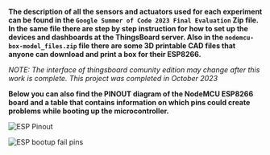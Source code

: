 **The description of all the sensors and actuators used for each experiment can be found in the `Google Summer of Code 2023 Final Evaluation` Zip file. In the same file there are step by step instruction for how to set up the devices and dashboards at the ThingsBoard server. Also in the `nodemcu-box-model_files.zip` file there are some 3D printable CAD files that anyone can download and print a box for their ESP8266.**

*NOTE: The interface of thingsboard comunity edition may change after this work is complete. This project was completed in October 2023*

**Below you can also find the PINOUT diagram of the NodeMCU ESP8266 board and a table that contains information on which pins could create problems while booting up the microcontroller.** 

![ESP Pinout](https://github.com/tkampo/DIY-Physics-IoT/assets/132980261/7ab6c2ba-ef87-41d1-a825-e27f5ee4ceec)

![ESP bootup fail pins](https://github.com/tkampo/DIY-Physics-IoT/assets/132980261/1394f5c3-a853-43e4-b1cb-b64bdf146921)
